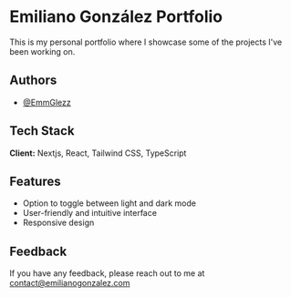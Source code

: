 
# Emiliano González Portfolio

This is my personal portfolio where I showcase some of the projects I've been working on.


## Authors

- [@EmmGlezz](https://www.github.com/Emmglezz)


## Tech Stack

**Client:** Nextjs, React, Tailwind CSS, TypeScript


## Features

- Option to toggle between light and dark mode
- User-friendly and intuitive interface
- Responsive design


## Feedback

If you have any feedback, please reach out to me at contact@emilianogonzalez.com

